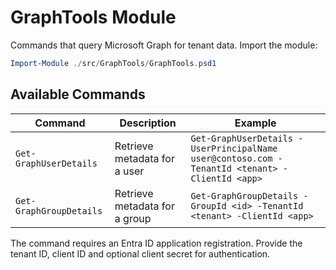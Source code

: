 # GraphTools Module

Commands that query Microsoft Graph for tenant data. Import the module:

```powershell
Import-Module ./src/GraphTools/GraphTools.psd1
```

## Available Commands

| Command | Description | Example |
|---------|-------------|---------|
| `Get-GraphUserDetails` | Retrieve metadata for a user | `Get-GraphUserDetails -UserPrincipalName user@contoso.com -TenantId <tenant> -ClientId <app>` |
| `Get-GraphGroupDetails` | Retrieve metadata for a group | `Get-GraphGroupDetails -GroupId <id> -TenantId <tenant> -ClientId <app>` |

The command requires an Entra ID application registration. Provide the tenant ID, client ID and optional client secret for authentication.
